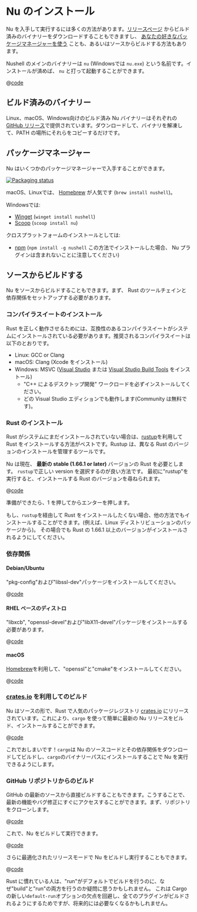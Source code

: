 # Nu のインストール

Nu を入手して実行するには多くの方法があります。[リリースページ](https://github.com/nushell/nushell/releases) からビルド済みのバイナリーをダウンロードすることもできますし、 [あなたの好きなパッケージマネージャーを使う](https://repology.org/project/nushell/versions) ことも、あるいはソースからビルドする方法もあります。

Nushell のメインのバイナリーは `nu` (Windowsでは `nu.exe`) という名前です。インストールが済めば、 `nu` と打って起動することができます。

@[code](@snippets/installation/run_nu.sh)

## ビルド済みのバイナリー

Linux、macOS、Windows向けのビルド済み Nu バイナリーはそれぞれの[GitHub リリース](https://github.com/nushell/nushell/releases)で提供されています。ダウンロードして、バイナリを解凍して、PATH の場所にそれらをコピーするだけです。

## パッケージマネージャー

Nu はいくつかのパッケージマネージャーで入手することができます。

[![Packaging status](https://repology.org/badge/vertical-allrepos/nushell.svg)](https://repology.org/project/nushell/versions)

macOS、Linuxでは、 [Homebrew](https://brew.sh/) が人気です (`brew install nushell`)。

Windowsでは:

- [Winget](https://docs.microsoft.com/en-us/windows/package-manager/winget/) (`winget install nushell`)
- [Scoop](https://scoop.sh/) (`scoop install nu`)

クロスプラットフォームのインストールとしては:

- [npm](https://www.npmjs.com/) (`npm install -g nushell` この方法でインストールした場合、 Nu プラグインは含まれないことに注意してください)

## ソースからビルドする

Nu をソースからビルドすることもできます。まず、 Rust のツールチェインと依存関係をセットアップする必要があります。

### コンパイラスイートのインストール

Rust を正しく動作させるためには、互換性のあるコンパイラスイートがシステムにインストールされている必要があります。推奨されるコンパイラスイートは以下のとおりです。

- Linux: GCC or Clang
- macOS: Clang (Xcode をインストール)
- Windows: MSVC ([Visual Studio](https://visualstudio.microsoft.com/vs/community/) または [Visual Studio Build Tools](https://visualstudio.microsoft.com/downloads/#build-tools-for-visual-studio-2022) をインストール)
  - "C++ によるデスクトップ開発" ワークロードを必ずインストールしてください。
  - どの Visual Studio エディションでも動作します(Community は無料です)。

### Rust のインストール

Rust がシステムにまだインストールされていない場合は、[rustup](https://rustup.rs/)を利用して Rust をインストールする方法がベストです。Rustup は、異なる Rust のバージョンのインストールを管理するツールです。

Nu は現在、 **最新の stable (1.66.1 or later)** バージョンの Rust を必要とします。
`rustup`で正しい version を選択するのが良い方法です。
最初に"rustup"を実行すると、インストールする Rust のバージョンを尋ねられます。

@[code](@snippets/installation/rustup_choose_rust_version.sh)

準備ができたら、1 を押してからエンターを押します。

もし、`rustup`を経由して Rust をインストールしたくない場合、他の方法でもインストールすることができます。(例えば、Linux ディストリビューションのパッケージから)。
その場合でも Rust の 1.66.1 以上のバージョンがインストールされるようにしてください。

### 依存関係

#### Debian/Ubuntu

"pkg-config"および"libssl-dev"パッケージをインストールしてください。

@[code](@snippets/installation/install_pkg_config_libssl_dev.sh)

#### RHEL ベースのディストロ

"libxcb", "openssl-devel"および"libX11-devel"パッケージをインストールする必要があります。

@[code](@snippets/installation/install_rhel_dependencies.sh)

#### macOS

[Homebrew](https://brew.sh/)を利用して、"openssl"と"cmake"をインストールしてください。

@[code](@snippets/installation/macos_deps.sh)

### [crates.io](https://crates.io) を利用してのビルド

Nu はソースの形で、Rust で人気のパッケージレジストリ [crates.io](https://crates.io/) にリリースされています。これにより、`cargo` を使って簡単に最新の Nu リリースをビルド、インストールすることができます。

@[code](@snippets/installation/cargo_install_nu.sh)

これでおしまいです！`cargo`は Nu のソースコードとその依存関係をダウンロードしてビルドし、`cargo`のバイナリーパスにインストールすることで Nu を実行できるようにします。

### GitHub リポジトリからのビルド

GitHub の最新のソースから直接ビルドすることもできます。こうすることで、最新の機能やバグ修正にすぐにアクセスすることができます。まず、リポジトリをクローンします。

@[code](@snippets/installation/git_clone_nu.sh)

これで、Nu をビルドして実行できます。

@[code](@snippets/installation/build_nu_from_source.sh)

さらに最適化されたリリースモードで Nu をビルドし実行することもできます。

@[code](@snippets/installation/build_nu_from_source_release.sh)

Rust に慣れている人は、"run"がデフォルトでビルドを行うのに、なぜ"build"と"run"の両方を行うのか疑問に思うかもしれません。
これは Cargo の新しい`default-run`オプションの欠点を回避し、全てのプラグインがビルドされるようにするためですが、将来的には必要なくなるかもしれません。
